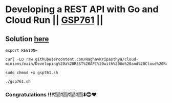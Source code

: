 # Developing a REST API with Go and Cloud Run || [GSP761](https://www.cloudskillsboost.google/focuses/14662?parent=catalog) ||

## Solution [here]()


```
export REGION=
```
```
curl -LO raw.githubusercontent.com/RaghavKripasthya/cloud-minions/main/Developing%20a%20REST%20API%20with%20Go%20and%20Cloud%20Run/gsp761.sh

sudo chmod +x gsp761.sh

./gsp761.sh
```

### Congratulations !!!👇🏼👇🏼👇🏼👇🏼⬇️😊❤️
